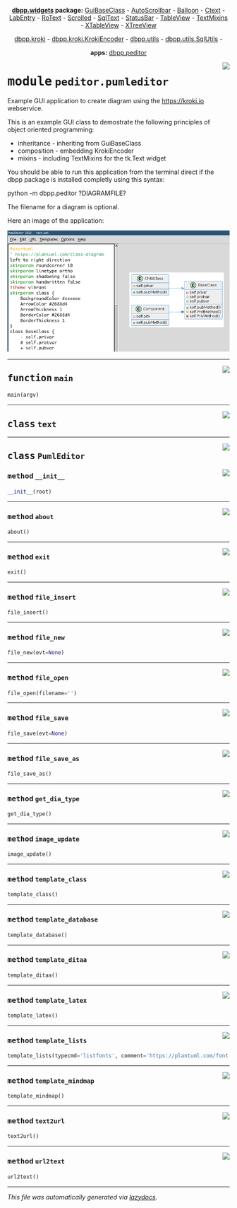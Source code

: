 <center>

**[dbpp.widgets](dbpp.widgets.md) package:** 
[GuiBaseClass](dbpp.widgets.guibaseclass.md) -
[AutoScrollbar](dbpp.widgets.autoscrollbar.md) -
[Balloon](dbpp.widgets.balloon.md) -
[Ctext](dbpp.widgets.ctext.md) -
[LabEntry](dbpp.widgets.labentry.md) -
[RoText](dbpp.widgets.rotext.md) -
[Scrolled](dbpp.widgets.scrolled.md) -
[SqlText](dbpp.widgets.sqltext.md) -
[StatusBar](dbpp.widgets.statusbar.md) -
[TableView](dbpp.widgets.tableview.md) -
[TextMixins](dbpp.widgets.textmixins.md) -
[XTableView](dbpp.widgets.xtableview.md) -
[XTreeView](dbpp.widgets.xtreeview.md) 

[dbpp.kroki](dbpp.kroki.md) - 
[dbpp.kroki.KrokiEncoder](dbpp.kroki.krokiencoder.md) -
[dbpp.utils](dbpp.utils.md) - 
[dbpp.utils.SqlUtils](dbpp.utils.sqlutils.md)  -

**apps:** [dbpp.peditor](dbpp.peditor.pumleditor.md)


</center>

<!-- markdownlint-disable -->

<a href="../dbpp/peditor/pumleditor.py#L0"><img align="right" style="float:right;" src="https://img.shields.io/badge/-source-cccccc?style=flat-square" /></a>

# <kbd>module</kbd> `peditor.pumleditor`
Example GUI application to create diagram using the https://kroki.io webservice. 

This is an example GUI class to demostrate the following principles of object oriented programming: 


- inheritance - inheriting from GuiBaseClass 
- composition - embedding KrokiEncoder 
- mixins - including TextMixins for the tk.Text widget 

You should be able to run this application from the terminal direct if the dbpp package is installed completly using this syntax: 

 python -m dbpp.peditor ?DIAGRAMFILE?  

The filename for a diagram is optional. 

Here an image of the application: 

![](peditor.png) 


---

<a href="../dbpp/peditor/pumleditor.py#L391"><img align="right" style="float:right;" src="https://img.shields.io/badge/-source-cccccc?style=flat-square" /></a>

## <kbd>function</kbd> `main`

```python
main(argv)
```






---

<a href="../dbpp/peditor/pumleditor.py#L33"><img align="right" style="float:right;" src="https://img.shields.io/badge/-source-cccccc?style=flat-square" /></a>

## <kbd>class</kbd> `text`








---

<a href="../dbpp/peditor/pumleditor.py#L37"><img align="right" style="float:right;" src="https://img.shields.io/badge/-source-cccccc?style=flat-square" /></a>

## <kbd>class</kbd> `PumlEditor`




<a href="../dbpp/peditor/pumleditor.py#L38"><img align="right" style="float:right;" src="https://img.shields.io/badge/-source-cccccc?style=flat-square" /></a>

### <kbd>method</kbd> `__init__`

```python
__init__(root)
```








---

<a href="../dbpp/peditor/pumleditor.py#L388"><img align="right" style="float:right;" src="https://img.shields.io/badge/-source-cccccc?style=flat-square" /></a>

### <kbd>method</kbd> `about`

```python
about()
```





---

<a href="../dbpp/peditor/pumleditor.py#L376"><img align="right" style="float:right;" src="https://img.shields.io/badge/-source-cccccc?style=flat-square" /></a>

### <kbd>method</kbd> `exit`

```python
exit()
```





---

<a href="../dbpp/peditor/pumleditor.py#L174"><img align="right" style="float:right;" src="https://img.shields.io/badge/-source-cccccc?style=flat-square" /></a>

### <kbd>method</kbd> `file_insert`

```python
file_insert()
```





---

<a href="../dbpp/peditor/pumleditor.py#L126"><img align="right" style="float:right;" src="https://img.shields.io/badge/-source-cccccc?style=flat-square" /></a>

### <kbd>method</kbd> `file_new`

```python
file_new(evt=None)
```





---

<a href="../dbpp/peditor/pumleditor.py#L138"><img align="right" style="float:right;" src="https://img.shields.io/badge/-source-cccccc?style=flat-square" /></a>

### <kbd>method</kbd> `file_open`

```python
file_open(filename='')
```





---

<a href="../dbpp/peditor/pumleditor.py#L156"><img align="right" style="float:right;" src="https://img.shields.io/badge/-source-cccccc?style=flat-square" /></a>

### <kbd>method</kbd> `file_save`

```python
file_save(evt=None)
```





---

<a href="../dbpp/peditor/pumleditor.py#L166"><img align="right" style="float:right;" src="https://img.shields.io/badge/-source-cccccc?style=flat-square" /></a>

### <kbd>method</kbd> `file_save_as`

```python
file_save_as()
```





---

<a href="../dbpp/peditor/pumleditor.py#L207"><img align="right" style="float:right;" src="https://img.shields.io/badge/-source-cccccc?style=flat-square" /></a>

### <kbd>method</kbd> `get_dia_type`

```python
get_dia_type()
```





---

<a href="../dbpp/peditor/pumleditor.py#L219"><img align="right" style="float:right;" src="https://img.shields.io/badge/-source-cccccc?style=flat-square" /></a>

### <kbd>method</kbd> `image_update`

```python
image_update()
```





---

<a href="../dbpp/peditor/pumleditor.py#L237"><img align="right" style="float:right;" src="https://img.shields.io/badge/-source-cccccc?style=flat-square" /></a>

### <kbd>method</kbd> `template_class`

```python
template_class()
```





---

<a href="../dbpp/peditor/pumleditor.py#L339"><img align="right" style="float:right;" src="https://img.shields.io/badge/-source-cccccc?style=flat-square" /></a>

### <kbd>method</kbd> `template_database`

```python
template_database()
```





---

<a href="../dbpp/peditor/pumleditor.py#L285"><img align="right" style="float:right;" src="https://img.shields.io/badge/-source-cccccc?style=flat-square" /></a>

### <kbd>method</kbd> `template_ditaa`

```python
template_ditaa()
```





---

<a href="../dbpp/peditor/pumleditor.py#L305"><img align="right" style="float:right;" src="https://img.shields.io/badge/-source-cccccc?style=flat-square" /></a>

### <kbd>method</kbd> `template_latex`

```python
template_latex()
```





---

<a href="../dbpp/peditor/pumleditor.py#L276"><img align="right" style="float:right;" src="https://img.shields.io/badge/-source-cccccc?style=flat-square" /></a>

### <kbd>method</kbd> `template_lists`

```python
template_lists(typecmd='listfonts', comment='https://plantuml.com/font')
```





---

<a href="../dbpp/peditor/pumleditor.py#L315"><img align="right" style="float:right;" src="https://img.shields.io/badge/-source-cccccc?style=flat-square" /></a>

### <kbd>method</kbd> `template_mindmap`

```python
template_mindmap()
```





---

<a href="../dbpp/peditor/pumleditor.py#L189"><img align="right" style="float:right;" src="https://img.shields.io/badge/-source-cccccc?style=flat-square" /></a>

### <kbd>method</kbd> `text2url`

```python
text2url()
```





---

<a href="../dbpp/peditor/pumleditor.py#L194"><img align="right" style="float:right;" src="https://img.shields.io/badge/-source-cccccc?style=flat-square" /></a>

### <kbd>method</kbd> `url2text`

```python
url2text()
```








---

_This file was automatically generated via [lazydocs](https://github.com/ml-tooling/lazydocs)._
